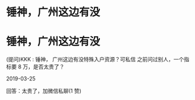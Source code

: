 # 锤神，广州这边有没

# 锤神，广州这边有没

(提问)KKK : 锤神， 广州这边有没特殊入户资源？可私信 之前问过别人，一个指标要 8 万，是否太贵了？

2019-03-25

回答：太贵了，加微信私聊(1 赞)